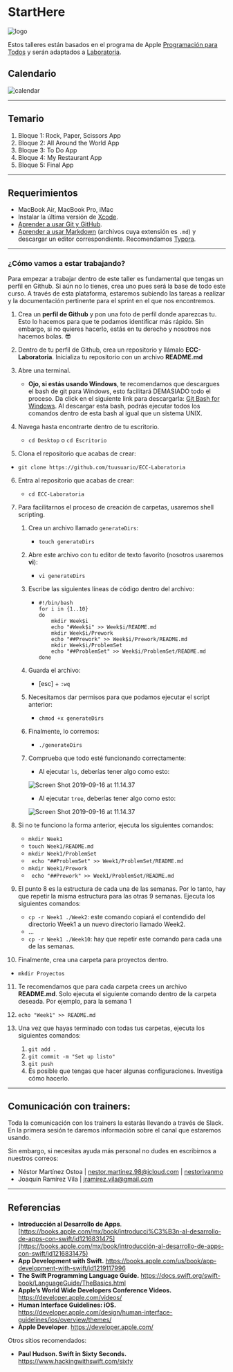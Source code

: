 # StartHere

![logo](images/logo.png)

Estos talleres están basados en el programa de Apple [Programación para Todos](https://www.apple.com/mx/everyone-can-code/) y serán adaptados a [Laboratoria](https://www.laboratoria.la/).



## Calendario

![calendar](images/calendar.png)

---

## Temario

1. Bloque 1: Rock, Paper, Scissors App 
2. Bloque 2: All Around the World App 
3. Bloque 3: To Do App
4. Bloque 4: My Restaurant App 
5. Bloque 5: Final App 

---

## Requerimientos

- MacBook Air, MacBook Pro, iMac 
- Instalar la última versión de [Xcode](https://apps.apple.com/us/app/xcode/id497799835?mt=12).
- [Aprender a usar Git y GitHub](https://rogerdudler.github.io/git-guide/index.es.html). 
- [Aprender a usar Markdown](https://github.com/adam-p/markdown-here/wiki/Markdown-Cheatsheet) (archivos cuya extensión es ```.md```) y descargar un editor correspondiente. Recomendamos [Typora](https://typora.io/).

---

### ¿Cómo vamos a estar trabajando?

Para empezar a trabajar dentro de este taller es fundamental que tengas un perfil en Github. Si aún no lo tienes, crea uno pues será la base de todo este curso. A través de esta plataforma, estaremos subiendo las tareas a realizar y la documentación pertinente para el sprint en el que nos encontremos. 

1. Crea un **perfil de Github** y pon una foto de perfil donde aparezcas tu. Esto lo hacemos para que te podamos identificar más rápido. Sin embargo, si no quieres hacerlo, estás en tu derecho y nosotros nos hacemos bolas. :sunglasses:
2. Dentro de tu perfil de Github, crea un repositorio y llámalo **ECC-Laboratoria**. Inicializa tu repositorio con un archivo **README.md**
3. Abre una terminal. 

   - **Ojo, si estás usando Windows**, te recomendamos que descargues el bash de git para Windows, esto facilitará DEMASIADO todo el proceso. Da click en el siguiente link para descargarla: [Git Bash for Windows](https://gitforwindows.org/). Al descargar esta bash, podrás ejecutar todos los comandos dentro de esta bash al igual que un sistema UNIX. 
4. Navega hasta encontrarte dentro de tu escritorio.

   - ```cd Desktop``` o ```cd Escritorio``` 
5. Clona el repositorio que acabas de crear:
- ```git clone https://github.com/tuusuario/ECC-Laboratoria ```
6. Entra al repositorio que acabas de crear: 
  
   - ```cd ECC-Laboratoria```
   
7. Para facilitarnos el proceso de creación de carpetas, usaremos shell scripting. 

   1. Crea un archivo llamado ```generateDirs```:

      - ```touch generateDirs```

   2. Abre este archivo con tu editor de texto favorito (nosotros usaremos **vi**): 

      - ```vi generateDirs```

   3. Escribe las siguientes líneas de código dentro del archivo:

      - ```
        #!/bin/bash 
        for i in {1..10}
        do
        	mkdir Week$i
        	echo "#Week$i" >> Week$i/README.md
        	mkdir Week$i/Prework
        	echo "##Prework" >> Week$i/Prework/README.md
        	mkdir Week$i/ProblemSet
        	echo "##ProblemSet" >> Week$i/ProblemSet/README.md
        done
        ```

   4. Guarda el archivo: 

      - [esc] + ```:wq```

   5. Necesitamos dar permisos para que podamos ejecutar el script anterior:

      - ```chmod +x generateDirs```

   6. Finalmente, lo corremos: 

      - ```./generateDirs``` 

   7. Comprueba que todo esté funcionando correctamente: 

      - Al ejecutar ```ls```, deberías tener algo como esto: 

      ![Screen Shot 2019-09-16 at 11.14.37](images/ls.png)

      - Al ejecutar ```tree```, deberías tener algo como esto: 

      ![Screen Shot 2019-09-16 at 11.14.37](images/tree.png)

8. Si no te funciono la forma anterior,  ejecuta los siguientes comandos:
   - ```mkdir Week1```
   - ```touch Week1/README.md```
   - ```mkdir Week1/ProblemSet```
   - ``` echo "##ProblemSet" >> Week1/ProblemSet/README.md```
   - ```mkdir Week1/Prework```
   - ``` echo "##Prework" >> Week1/ProblemSet/README.md```

9. El punto 8 es la estructura de cada una de las semanas. Por lo tanto, hay que repetir la misma estructura para las otras 9 semanas. Ejecuta los siguientes comandos: 
   - ```cp -r Week1 ./Week2```: este comando copiará el contendido del directorio Week1 a un nuevo directorio llamado Week2. 
   - ...
   - ```cp -r Week1 ./Week10```: hay que repetir este comando para cada una de las semanas. 

10. Finalmente, crea una carpeta para proyectos dentro.

   - ```mkdir Proyectos``` 

11. Te recomendamos que para cada carpeta crees un archivo **README.md**. Solo ejecuta el siguiente comando dentro de la carpeta deseada. Por ejemplo, para la semana 1

   1. ```echo "Week1" >> README.md```

12. Una vez que hayas terminado con todas tus carpetas, ejecuta los siguientes comandos: 

    1. ```git add .```
    2. ```git commit -m "Set up listo"```
    3. ```git push``` 
    4. Es posible que tengas que hacer algunas configuraciones. Investiga cómo hacerlo. 

---

## Comunicación con trainers: 

Toda la comunicación con los trainers la estarás llevando a través de Slack. En la primera sesión te daremos información sobre el canal que estaremos usando. 

Sin embargo, si necesitas ayuda más personal no dudes en escribirnos a nuestros correos:

- Néstor Martínez Ostoa | nestor.martinez.98@icloud.com | [nestorivanmo](https://github.com/nestorivanmo)
- Joaquín Ramírez Vila | jramirez.vila@gmail.com 

---

## Referencias

- **Introducción al Desarrollo de Apps**. [https://books.apple.com/mx/book/introducci%C3%B3n-al-desarrollo-de-apps-con-swift/id1216831475](https://books.apple.com/mx/book/introducción-al-desarrollo-de-apps-con-swift/id1216831475)
- **App Development with Swift.** https://books.apple.com/us/book/app-development-with-swift/id1219117996
- **The Swift Programming Language Guide.** https://docs.swift.org/swift-book/LanguageGuide/TheBasics.html
- **Apple’s World Wide Developers Conference Videos.** https://developer.apple.com/videos/
- **Human Interface Guidelines: iOS.** https://developer.apple.com/design/human-interface-guidelines/ios/overview/themes/
- **Apple Developer**. https://developer.apple.com/

Otros sitios recomendados:

- **Paul Hudson. Swift in Sixty Seconds.** https://www.hackingwithswift.com/sixty